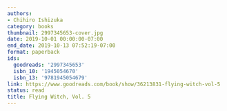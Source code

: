 ```yaml
---
authors:
- Chihiro Ishizuka
category: books
thumbnail: 2997345653-cover.jpg
date: 2019-10-01 00:00:00-07:00
end_date: 2019-10-13 07:52:19-07:00
format: paperback
ids:
  goodreads: '2997345653'
  isbn_10: '1945054670'
  isbn_13: '9781945054679'
link: https://www.goodreads.com/book/show/36213831-flying-witch-vol-5
status: read
title: Flying Witch, Vol. 5
---
```

